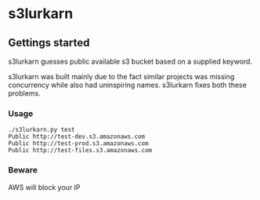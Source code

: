 # s3lurkarn

## Gettings started

s3lurkarn guesses public available s3 bucket based on a supplied keyword.

s3lurkarn was built mainly due to the fact similar projects was missing concurrency while also had uninspiring names. s3lurkarn fixes both these problems.

### Usage

```
./s3lurkarn.py test
Public http://test-dev.s3.amazonaws.com
Public http://test-prod.s3.amazonaws.com
Public http://test-files.s3.amazonaws.com
```

### Beware

AWS will block your IP
